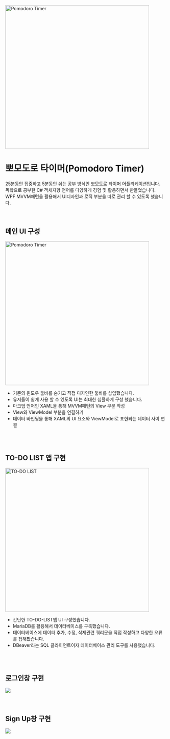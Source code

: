 <img src="http://kr.tipsandtricks.tech/images/1417/pomodoro-technique.jpeg" width="450px" alt="Pomodoro Timer"></img><br/>
# 뽀모도로 타이머(Pomodoro Timer)


25분동안 집중하고 5분동안 쉬는 공부 방식인 뽀모도로 타이머 어플리케이션입니다.<br/>
독학으로 공부한 C# 객체지향 언어를 다양하게 경험 및 활용하면서 만들었습니다.<br/>
WPF MVVM패턴을 활용해서 UI디자인과 로직 부분을 따로 관리 할 수 있도록 했습니다.
<br/>
<br/>
<br/>

## 메인 UI 구성

<img src="https://user-images.githubusercontent.com/70641418/121768173-c88b3a80-cb97-11eb-8df2-6d8c7af6a8a3.png" width="450px" alt="Pomodoro Timer"></img><br/>

- 기존의 윈도우 툴바를 숨기고 직접 디자인한 툴바를 삽입했습니다.
- 유저들이 쉽게 사용 할 수 있도록 UI는 최대한 심플하게 구성 했습니다.
- 마크업 언어인 XAML을 통해 MVVM패턴의 View 부분 작성
- View와 ViewModel 부분을 연결하기 
- 데이터 바인딩을 통해 XAML의 UI 요소와 ViewModel로 표현되는 데이터 사이 연결
<br/>
<br/>

## TO-DO LIST 앱 구현

<img src="https://user-images.githubusercontent.com/70641418/123513063-f3ac7880-d6c5-11eb-9554-f017549e2ceb.png" width="450px" alt="TO-DO LIST"></img><br/>
- 간단한 TO-DO-LIST앱 UI 구성했습니다.
- MariaDB를 활용해서 데이터베이스를 구축했습니다.
- 데이터베이스에 데이터 추가, 수정, 삭제관련 쿼리문을 직접 작성하고 다양한 오류를 접해봤습니다.
- DBeaver라는 SQL 클라이언트이자 데이터베이스 관리 도구를 사용했습니다.
<br/>
<br/>

## 로그인창 구현

<img src="https://user-images.githubusercontent.com/70641418/125197666-a4577200-e299-11eb-8c64-7c1973dda02b.JPG"></img><br/>
<br/>
<br/>

## Sign Up창 구현

<img src="https://user-images.githubusercontent.com/70641418/125197745-dff23c00-e299-11eb-8deb-f4e0b43ef807.JPG"></img><br/>

